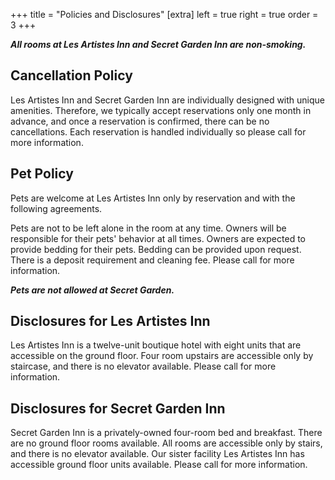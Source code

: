 +++
title = "Policies and Disclosures"
[extra]
left = true
right = true
order = 3
+++

***All rooms at Les Artistes Inn and Secret Garden Inn are non-smoking.***

## Cancellation Policy

Les Artistes Inn and Secret Garden Inn are individually designed with unique amenities.
Therefore, we typically accept reservations only one month in advance, and once a reservation is confirmed, there can be no cancellations.
Each reservation is handled individually so please call for more information.

## Pet Policy

Pets are welcome at Les Artistes Inn only by reservation and with the following agreements.

Pets are not to be left alone in the room at any time.
Owners will be responsible for their pets' behavior at all times.
Owners are expected to provide bedding for their pets. Bedding can be provided upon request.
There is a deposit requirement and cleaning fee.
Please call for more information.

***Pets are not allowed at Secret Garden.***

## Disclosures for Les Artistes Inn

Les Artistes Inn is a twelve-unit boutique hotel with eight units that are accessible on the ground floor.
Four room upstairs are accessible only by staircase, and there is no elevator available.
Please call for more information.

## Disclosures for Secret Garden Inn

Secret Garden Inn is a privately-owned four-room bed and breakfast.
There are no ground floor rooms available.
All rooms are accessible only by stairs, and there is no elevator available.
Our sister facility Les Artistes Inn has accessible ground floor units available.
Please call for more information.